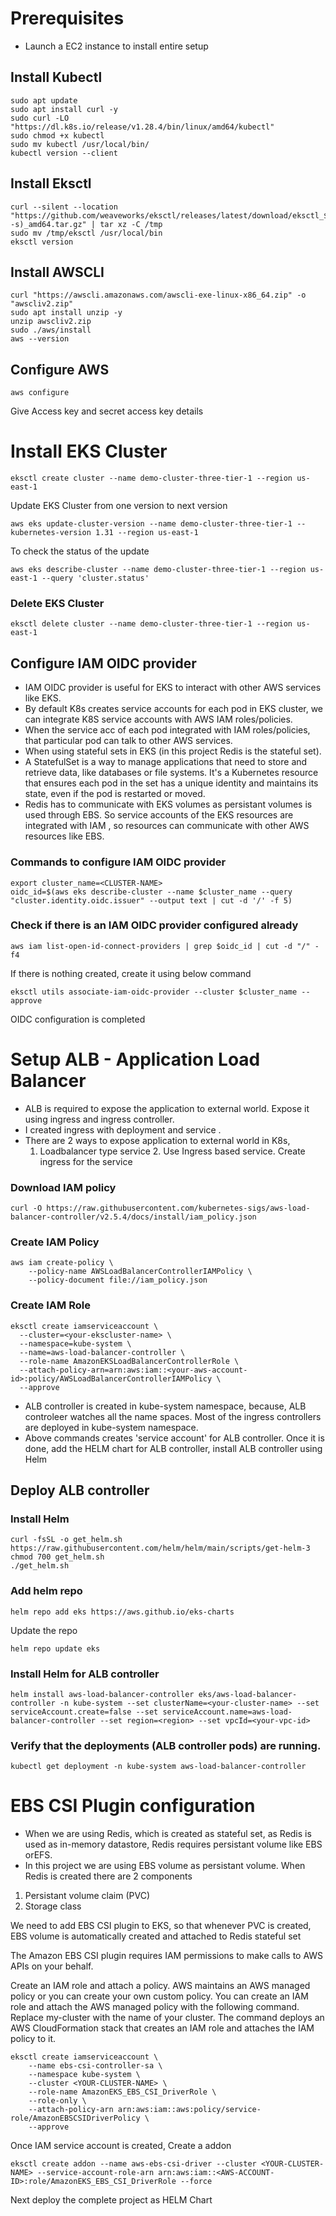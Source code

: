 # Prerequisites

* Launch a EC2 instance to install entire setup

## Install Kubectl
```
sudo apt update
sudo apt install curl -y
sudo curl -LO "https://dl.k8s.io/release/v1.28.4/bin/linux/amd64/kubectl"
sudo chmod +x kubectl
sudo mv kubectl /usr/local/bin/
kubectl version --client
```
## Install Eksctl 
```
curl --silent --location "https://github.com/weaveworks/eksctl/releases/latest/download/eksctl_$(uname -s)_amd64.tar.gz" | tar xz -C /tmp
sudo mv /tmp/eksctl /usr/local/bin
eksctl version
```
## Install AWSCLI
```
curl "https://awscli.amazonaws.com/awscli-exe-linux-x86_64.zip" -o "awscliv2.zip"
sudo apt install unzip -y
unzip awscliv2.zip
sudo ./aws/install
aws --version
```
## Configure AWS
```
aws configure
```
Give Access key and secret access key details

# Install EKS Cluster
```
eksctl create cluster --name demo-cluster-three-tier-1 --region us-east-1
```
Update EKS Cluster from one version to next version
```
aws eks update-cluster-version --name demo-cluster-three-tier-1 --kubernetes-version 1.31 --region us-east-1
```

To check the status of the update
```
aws eks describe-cluster --name demo-cluster-three-tier-1 --region us-east-1 --query 'cluster.status'
```
### Delete EKS Cluster
```
eksctl delete cluster --name demo-cluster-three-tier-1 --region us-east-1
```
## Configure IAM OIDC provider
* IAM OIDC provider is useful for EKS to interact with other AWS services like EKS.
* By default K8s creates service accounts for each pod in EKS cluster, we can integrate K8S service accounts with AWS IAM roles/policies.
* When the service acc of each pod integrated with IAM roles/policies, that particular pod can talk to other AWS services.
* When using stateful sets in EKS (in this project Redis is the stateful set).
* A StatefulSet is a way to manage applications that need to store and retrieve data, like databases or file systems. It's a Kubernetes resource that ensures each pod in the set has a unique identity and maintains its state, even if the pod is restarted or moved.
* Redis has to communicate with EKS volumes as persistant volumes is used through EBS. So service accounts of the EKS resources are integrated with IAM , so resources can communicate with other AWS resources like EBS. 

### Commands to configure IAM OIDC provider
```
export cluster_name=<CLUSTER-NAME>
oidc_id=$(aws eks describe-cluster --name $cluster_name --query "cluster.identity.oidc.issuer" --output text | cut -d '/' -f 5) 
```

### Check if there is an IAM OIDC provider configured already
```
aws iam list-open-id-connect-providers | grep $oidc_id | cut -d "/" -f4
```
If there is nothing created, create it using below command
```
eksctl utils associate-iam-oidc-provider --cluster $cluster_name --approve
```
OIDC configuration is completed


# Setup ALB - Application Load Balancer
* ALB is required to expose the application to external world. Expose it using ingress and ingress controller. 
* I created  ingress with deployment and service .
* There are 2 ways to expose application to external world in K8s,
  1. Loadbalancer type service      2. Use Ingress based service. Create ingress for the service

### Download IAM policy
```
curl -O https://raw.githubusercontent.com/kubernetes-sigs/aws-load-balancer-controller/v2.5.4/docs/install/iam_policy.json
```
### Create IAM Policy
```
aws iam create-policy \
    --policy-name AWSLoadBalancerControllerIAMPolicy \
    --policy-document file://iam_policy.json
```

### Create IAM Role
```
eksctl create iamserviceaccount \
  --cluster=<your-ekscluster-name> \
  --namespace=kube-system \
  --name=aws-load-balancer-controller \
  --role-name AmazonEKSLoadBalancerControllerRole \
  --attach-policy-arn=arn:aws:iam::<your-aws-account-id>:policy/AWSLoadBalancerControllerIAMPolicy \
  --approve
```
* ALB controller is created in kube-system namespace, because, ALB controleer watches all the name spaces. Most of the ingress controllers are deployed in kube-system namespace.
* Above commands creates 'service account' for ALB controller. Once it is done, add the HELM chart for ALB controller, install ALB controller using Helm

## Deploy ALB controller

### Install Helm
```
curl -fsSL -o get_helm.sh https://raw.githubusercontent.com/helm/helm/main/scripts/get-helm-3
chmod 700 get_helm.sh
./get_helm.sh
```
### Add helm repo
```
helm repo add eks https://aws.github.io/eks-charts
```
Update the repo
```
helm repo update eks
```
### Install Helm for ALB controller
```
helm install aws-load-balancer-controller eks/aws-load-balancer-controller -n kube-system --set clusterName=<your-cluster-name> --set serviceAccount.create=false --set serviceAccount.name=aws-load-balancer-controller --set region=<region> --set vpcId=<your-vpc-id>
```

### Verify that the deployments (ALB controller pods) are running.
```
kubectl get deployment -n kube-system aws-load-balancer-controller
```

# EBS CSI Plugin configuration
* When we are using Redis, which is created as stateful set, as Redis is used as in-memory datastore, Redis requires persistant volume like EBS orEFS.
* In this project we are using EBS volume as persistant volume. When Redis is created there are 2 components 
1. Persistant volume claim (PVC)
2. Storage class 

We need to add EBS CSI plugin to EKS, so that whenever PVC is created, EBS volume is automatically created and attached to Redis stateful set

The Amazon EBS CSI plugin requires IAM permissions to make calls to AWS APIs on your behalf.

Create an IAM role and attach a policy. AWS maintains an AWS managed policy or you can create your own custom policy. You can create an IAM role and attach the AWS managed policy with the following command. Replace my-cluster with the name of your cluster. The command deploys an AWS CloudFormation stack that creates an IAM role and attaches the IAM policy to it.

```
eksctl create iamserviceaccount \
    --name ebs-csi-controller-sa \
    --namespace kube-system \
    --cluster <YOUR-CLUSTER-NAME> \
    --role-name AmazonEKS_EBS_CSI_DriverRole \
    --role-only \
    --attach-policy-arn arn:aws:iam::aws:policy/service-role/AmazonEBSCSIDriverPolicy \
    --approve
```
Once IAM service account is created, Create a addon
```
eksctl create addon --name aws-ebs-csi-driver --cluster <YOUR-CLUSTER-NAME> --service-account-role-arn arn:aws:iam::<AWS-ACCOUNT-ID>:role/AmazonEKS_EBS_CSI_DriverRole --force
```


Next deploy the complete project as HELM Chart









